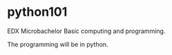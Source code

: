 # python101

EDX Microbachelor Basic computing and programming.

The programming will be in python.
